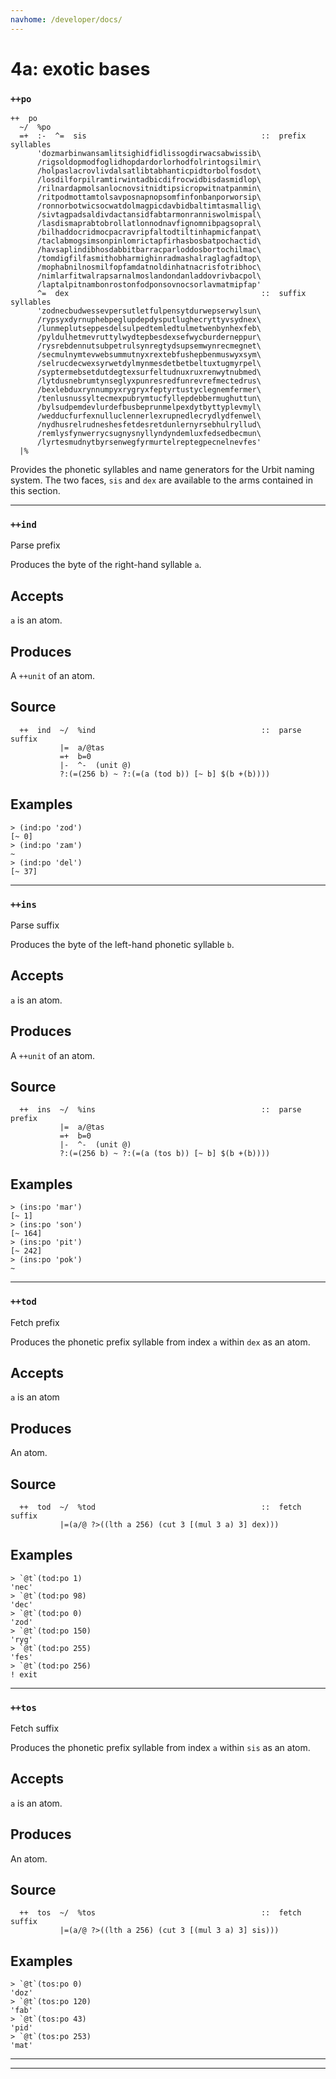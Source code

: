 ```yaml
---
navhome: /developer/docs/
---
```



# 4a: exotic bases
### `++po`

    ++  po
      ~/  %po
      =+  :-  ^=  sis                                       ::  prefix syllables
          'dozmarbinwansamlitsighidfidlissogdirwacsabwissib\
          /rigsoldopmodfoglidhopdardorlorhodfolrintogsilmir\
          /holpaslacrovlivdalsatlibtabhanticpidtorbolfosdot\
          /losdilforpilramtirwintadbicdifrocwidbisdasmidlop\
          /rilnardapmolsanlocnovsitnidtipsicropwitnatpanmin\
          /ritpodmottamtolsavposnapnopsomfinfonbanporworsip\
          /ronnorbotwicsocwatdolmagpicdavbidbaltimtasmallig\
          /sivtagpadsaldivdactansidfabtarmonranniswolmispal\
          /lasdismaprabtobrollatlonnodnavfignomnibpagsopral\
          /bilhaddocridmocpacravripfaltodtiltinhapmicfanpat\
          /taclabmogsimsonpinlomrictapfirhasbosbatpochactid\
          /havsaplindibhosdabbitbarracparloddosbortochilmac\
          /tomdigfilfasmithobharmighinradmashalraglagfadtop\
          /mophabnilnosmilfopfamdatnoldinhatnacrisfotribhoc\
          /nimlarfitwalrapsarnalmoslandondanladdovrivbacpol\
          /laptalpitnambonrostonfodponsovnocsorlavmatmipfap'
          ^=  dex                                           ::  suffix syllables
          'zodnecbudwessevpersutletfulpensytdurwepserwylsun\
          /rypsyxdyrnuphebpeglupdepdysputlughecryttyvsydnex\
          /lunmeplutseppesdelsulpedtemledtulmetwenbynhexfeb\
          /pyldulhetmevruttylwydtepbesdexsefwycburderneppur\
          /rysrebdennutsubpetrulsynregtydsupsemwynrecmegnet\
          /secmulnymtevwebsummutnyxrextebfushepbenmuswyxsym\
          /selrucdecwexsyrwetdylmynmesdetbetbeltuxtugmyrpel\
          /syptermebsetdutdegtexsurfeltudnuxruxrenwytnubmed\
          /lytdusnebrumtynseglyxpunresredfunrevrefmectedrus\
          /bexlebduxrynnumpyxrygryxfeptyrtustyclegnemfermer\
          /tenlusnussyltecmexpubrymtucfyllepdebbermughuttun\
          /bylsudpemdevlurdefbusbeprunmelpexdytbyttyplevmyl\
          /wedducfurfexnulluclennerlexrupnedlecrydlydfenwel\
          /nydhusrelrudneshesfetdesretdunlernyrsebhulryllud\
          /remlysfynwerrycsugnysnyllyndyndemluxfedsedbecmun\
          /lyrtesmudnytbyrsenwegfyrmurtelreptegpecnelnevfes'
      |%

Provides the phonetic syllables and name generators for the Urbit naming
system. The two faces, `sis` and `dex` are available to the arms
contained in this section.


------------------------------------------------------------------------

### `++ind`

Parse prefix

Produces the byte of the right-hand syllable `a`.

Accepts
-------

`a` is an atom.

Produces
--------

A `++unit` of an atom.

Source
------

      ++  ind  ~/  %ind                                     ::  parse suffix
               |=  a/@tas
               =+  b=0
               |-  ^-  (unit @)
               ?:(=(256 b) ~ ?:(=(a (tod b)) [~ b] $(b +(b))))

Examples
--------

    > (ind:po 'zod')
    [~ 0]
    > (ind:po 'zam')
    ~
    > (ind:po 'del')
    [~ 37]

------------------------------------------------------------------------

### `++ins`

Parse suffix

Produces the byte of the left-hand phonetic syllable `b`.

Accepts
-------

`a` is an atom.

Produces
--------
A `++unit` of an atom.

Source
------

      ++  ins  ~/  %ins                                     ::  parse prefix
               |=  a/@tas
               =+  b=0
               |-  ^-  (unit @)
               ?:(=(256 b) ~ ?:(=(a (tos b)) [~ b] $(b +(b))))


Examples
--------

    > (ins:po 'mar')
    [~ 1]
    > (ins:po 'son')
    [~ 164]
    > (ins:po 'pit')
    [~ 242]
    > (ins:po 'pok')
    ~

------------------------------------------------------------------------

### `++tod`

Fetch prefix

Produces the phonetic prefix syllable from index `a` within `dex` as an
atom.

Accepts
-------

`a` is an atom

Produces
--------

An atom.


Source
------

      ++  tod  ~/  %tod                                     ::  fetch suffix
               |=(a/@ ?>((lth a 256) (cut 3 [(mul 3 a) 3] dex)))



Examples
--------

    > `@t`(tod:po 1)
    'nec'
    > `@t`(tod:po 98)
    'dec'
    > `@t`(tod:po 0)
    'zod'
    > `@t`(tod:po 150)
    'ryg'
    > `@t`(tod:po 255)
    'fes'
    > `@t`(tod:po 256)
    ! exit

------------------------------------------------------------------------

### `++tos`

Fetch suffix

Produces the phonetic prefix syllable from index `a` within `sis` as an
atom.

Accepts
-------

`a` is an atom.

Produces
--------

An atom.

Source
------

      ++  tos  ~/  %tos                                     ::  fetch suffix
               |=(a/@ ?>((lth a 256) (cut 3 [(mul 3 a) 3] sis)))

Examples
--------

    > `@t`(tos:po 0)
    'doz'
    > `@t`(tos:po 120)
    'fab'
    > `@t`(tos:po 43)
    'pid'
    > `@t`(tos:po 253)
    'mat'

------------------------------------------------------------------------

***
